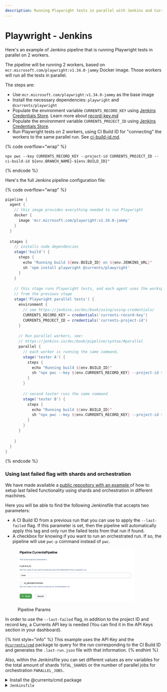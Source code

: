 ```yaml
---
description: Running Playwright tests in parallel with Jenkins and Currents Dashboard
---
```


# Playwright - Jenkins

Here's an example of Jenkins pipeline that is running Playwright tests in parallel on 2 workers.&#x20;

The pipeline will be running 2 workers, based on `mcr.microsoft.com/playwright:v1.34.0-jammy` Docker image. Those workers will run all the tests in parallel.

The steps are:

* Use `mcr.microsoft.com/playwright:v1.34.0-jammy` as the base image
* Install the necessary dependencies: `playwright` and `@currents/playwright`
* Populate the environment variable `CURRENTS_RECORD_KEY` using [Jenkins Credentials Store](https://jenkins.io/doc/book/using/using-credentials/). Learn more about [record-key.md](../../../guides/record-key.md "mention")
* Populate the environment variable `CURRENTS_PROJECT_ID` using [Jenkins Credentials Store](https://jenkins.io/doc/book/using/using-credentials/).
* Run Playwright tests on 2 workers, using CI Build ID for "connecting" the workers to the same parallel run. See [ci-build-id.md](../../../guides/ci-build-id.md "mention").

{% code overflow="wrap" %}
```
npx pwc --key CURRENTS_RECORD_KEY --project-id CURRENTS_PROJECT_ID --ci-build-id ${env.BRANCH_NAME}-${env.BUILD_ID}"
```
{% endcode %}

Here's the full Jenkins pipeline configuration file:

{% code overflow="wrap" %}
```groovy
pipeline {
  agent {
    // this image provides everything needed to run Playwright
    docker {
      image 'mcr.microsoft.com/playwright:v1.34.0-jammy'
    }
  }

  stages {
    // installs node dependencies
    stage('build') {
      steps {
        echo "Running build ${env.BUILD_ID} on ${env.JENKINS_URL}"
        sh 'npm install playwright @currents/plawyright'
      }
    }

    // this stage runs Playwright tests, and each agent uses the workspace
    // from the previous stage
    stage('Playwright parallel tests') {
      environment {
        // see https://jenkins.io/doc/book/using/using-credentials/
        CURRENTS_RECORD_KEY = credentials('currents-record-key')
        CURRENTS_PROJECT_ID = credentials('currents-project-id')
      }

      // Run parallel workers, see:
      // https://jenkins.io/doc/book/pipeline/syntax/#parallel
      parallel {
        // each worker is running the same command, 
        stage('tester A') {
          steps {
            echo "Running build ${env.BUILD_ID}"
            sh "npx pwc --key ${env.CURRENTS_RECORD_KEY} --project-id ${env.CURRENTS_RECORD_KEY} --ci-build-id ${env.BRANCH_NAME}-${env.BUILD_ID}"
          }
        }

        // second tester runs the same command
        stage('tester B') {
          steps {
            echo "Running build ${env.BUILD_ID}"
            sh "npx pwc --key ${env.CURRENTS_RECORD_KEY} --project-id ${env.CURRENTS_RECORD_KEY} --ci-build-id ${env.BRANCH_NAME}-${env.BUILD_ID}"
          }
        }
      }

    }
  }
}
```
{% endcode %}

### Using last failed flag with shards and orchestration

We have made available a [public repository with an example ](https://github.com/currents-dev/jenkins-last-failed)of how to setup last failed functionality using shards and orchestration in different machines.

Here you will be able to find the following Jenkinsfile that accepts two parameters:

* A CI Build ID from a previous run that you can use to apply the `--last-failed` flag. If this parameter is set, then the pipeline will automatically apply this tag and only run the failed tests from that run if found.
* A checkbox for knowing if you want to run an orchestrated run. If so, the pipeline will use `pwc-p` command instead of `pwc`.

<figure><img src="../../../.gitbook/assets/image (7).png" alt="" width="375"><figcaption><p>Pipeline Params</p></figcaption></figure>

In order to use the `--last-failed` flag, in addition to the project ID and record key, a Currents API key is needed (You can find it in the API Keys section in your dashboard).

{% hint style="info" %}
This example uses the API Key and the [`@currents/cmd`](../../../resources/reporters/currents-cmd/currents-api.md) package to query for the run corresponding to the CI Build ID and generates the `.last-run.json` file with that information.
{% endhint %}

Also, within the Jenkinsfile you can set different values as env variables for the total amount of shards `TOTAL_SHARDS` or the number of parallel jobs for orchestration `PARALLEL_JOBS.`

<details>

<summary>Install the @currents/cmd package</summary>

```bash
npm install -D @currents/cmd
```

</details>

<details>

<summary><code>Jenkinsfile</code></summary>

```groovy
pipeline {
    agent any
    parameters {
        string(name: 'CI_BUILD_ID', defaultValue: 'none', description: 'Set this value if you want to execute only the failed tests from a specific run')
        booleanParam(name: 'IS_ORCHESTRATION', defaultValue: false, description: 'Set this value if you want to execute an orchestrated run')
    }
    environment {
        CURRENTS_PROJECT_ID = credentials('CURRENTS_PROJECT_ID')
        CURRENTS_RECORD_KEY = credentials('CURRENTS_RECORD_KEY')
        CURRENTS_CI_BUILD_ID = "reporter-${JOB_NAME}-${BUILD_ID}-${BUILD_NUMBER}"
        CURRENTS_API_KEY = credentials('CURRENTS_API_KEY')
        TOTAL_SHARDS = 3
        PARALLEL_JOBS = 4
    }
    options {
        timeout(time: 60, unit: 'MINUTES')
    }
    stages {
        stage('Checkout') {
            steps {
                checkout scm
            }
        }

        stage('Install Dependencies') {
            steps {
                sh 'npm ci'
                sh 'npx playwright install'
                sh 'rm -rf test-results'
                sh 'rm -rf .last-run.json'
            }
        }

        stage('Set params CI Build ID') {
            steps {
                script {
                    env.CI_BUILD_ID = "${params.CI_BUILD_ID}"
                    echo "CI_BUILD_ID is set to: ${params.CI_BUILD_ID}"
                }
                echo "Verify values: ${env.CI_BUILD_ID} ${params.IS_ORCHESTRATION}"
            }
        }

        stage('Run Tests decision') {
            steps {
                runTestsDecision(env.CI_BUILD_ID, params.IS_ORCHESTRATION)
            }
        }
    }
}

def runTestsDecision(ciBuildId, isOrchestration) {
    if (ciBuildId && ciBuildId != 'none') {
        stage('Run Tests with last failed') {
            script {
                echo "Running tests with last failed: ${ciBuildId} ${env.TOTAL_SHARDS}"
                script {
                    sh "npx currents api get-run --api-key ${env.CURRENTS_API_KEY} --project-id ${env.CURRENTS_PROJECT_ID} --ci-build-id ${env.CI_BUILD_ID} --pw-last-run --output .last-run.json"
                    sh 'cat .last-run.json'
                }
                if (isOrchestration && isOrchestration == true) {
                    runPlaywrightOrchestration(env.PARALLEL_JOBS.toInteger(), true)
                } else {
                    runPlaywrightSharded(env.TOTAL_SHARDS.toInteger(), true)
                }
            }
        }
    } else {
        stage('Run Tests') {
            script {
                echo 'Running tests'
                if (isOrchestration && isOrchestration == true) {
                    runPlaywrightOrchestration(env.PARALLEL_JOBS.toInteger(), false)
                } else {
                    runPlaywrightSharded(env.TOTAL_SHARDS.toInteger(), false)
                }
            }
        }
    }
}

def runPlaywrightSharded(shardTotal, lastFailed) {
    def parallelStages = [:]
    for (int i = 1; i <= shardTotal; i++) {
        def shardIndex = i
        parallelStages["shard${shardIndex}"] = {
            if (lastFailed) {
                sh "mkdir -p test-results/shard-${shardIndex}"
                sh "cp .last-run.json test-results/shard-${shardIndex}/.last-run.json"
                runPlaywrightTestsLastFailed(shardIndex, shardTotal)
            } else {
                runPlaywrightTests(shardIndex, shardTotal)
            }
        }
    }
    parallel parallelStages
}

def runPlaywrightTests(shardIndex, shardTotal) {
    stage("Run Playwright Tests - Shard ${shardIndex}") {
        script {
            def command = "npx pwc --shard=${shardIndex}/${shardTotal}"
            echo "Running command: ${command}"
            sh "${command}"
        }
    }
}

def runPlaywrightTestsLastFailed(shardIndex, shardTotal) {
    stage("Run Playwright Tests - Shard ${shardIndex}") {
        script {
            def command = "npx pwc --shard=${shardIndex}/${shardTotal} --last-failed --output test-results/shard-${shardIndex}"
            echo "Running command: ${command}"
            sh "${command}"
        }
    }
}

def runPlaywrightOrchestration(parallelTotal, lastFailed) {
    def parallelStages = [:]
    for (int i = 1; i <= parallelTotal; i++) {
        def parallelIndex = i
        parallelStages["parallel${parallelIndex}"] = {
            if (lastFailed) {
                sh "mkdir -p test-results/parallel-${parallelIndex}"
                sh "cp .last-run.json test-results/parallel-${parallelIndex}/.last-run.json"
                runPlaywrightTestsLastFailedOrchestration(parallelIndex)
            } else {
                runPlaywrightTestsOrchestration(parallelIndex)
            }
        }
    }
    parallel parallelStages
}

def runPlaywrightTestsOrchestration(parallelIndex) {
    stage("Run Playwright Tests - Orchestration ${parallelIndex}") {
        script {
            def command = 'npx pwc-p'
            echo "Running command: ${command}"
            sh "${command}"
        }
    }
}

def runPlaywrightTestsLastFailedOrchestration(parallelIndex) {
    stage("Run Playwright Tests - Orchestration ${parallelIndex}") {
        script {
            def command = "npx pwc-p --last-failed --output test-results/parallel-${parallelIndex}"
            echo "Running command: ${command}"
            sh "${command}"
        }
    }
}

```



</details>

